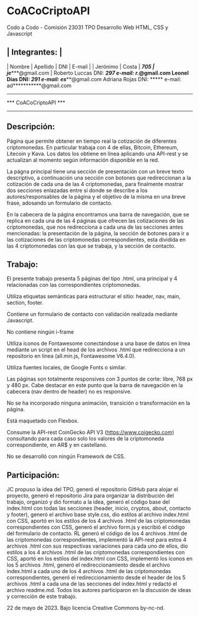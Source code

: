 # CoACoCriptoAPI
Codo a Codo - Comisión 23031
TPO Desarrollo Web
HTML, CSS y Javascript

| Integrantes: |
------------
| Nombre | Apellido | DNI | E-mail | 
| Jerónimo | Costa | *****705 | je********@gmail.com |
Roberto Luccas
   DNI: *****297
   e-mail: r.*********@gmail.com
Leonel Días
   DNI: *****291
   e-mail: es***********@gmail.com
Adriana Rojas
   DNI: *****
   e-mail: ad***********@gmail.com


************************
***  CoACoCriptoAPI  ***
************************

Descripción:
------------

Página que permite obtener en tiempo real la cotización de diferentes criptomonedas. En particular trabaja con 4 de ellas, Bitcoin, Ethereum, Litecoin y Kava. Los datos los obtiene en línea aplicando una API-rest y se actualizan al momento según información disponible en la red.

La págna principal tiene una sección de presentación con un breve texto descriptivo, a continuación una sección con botones que redireccionan a la cotización de cada una de las 4 criptomonedas, para finalmente mostrar dos secciones enlazadas entre sí donde se describe a los autores/responsables de la página y el objetivo de la misma en una breve frase, adosando un formulario de contacto.

En la cabecera de la página encontramos una barra de navegación, que se replica en cada una de las 4 páginas que ofrecen las cotizaciones de las criptomonedas, que nos redirecciona a cada una de las secciones antes mencionadas: la presentación de la página, la sección de botones para ir a las cotizaciones de las criptomonedas correspondientes, esta dividida en las 4 criptomonedas con las que se trabaja, y la sección de contacto.

Trabajo:
--------

El presente trabajo presenta 5 páginas del tipo .html, una principal y 4 relacionadas con las correspondientes criptomonedas.

Utiliza etiquetas semánticas para estructurar el sitio: header, nav, main, section, footer.

Contiene un formulario de contacto con validación realizada mediante Javascript.

No contiene ningún i-frame

Utiliza íconos de Fontawesome conectándose a una base de datos en línea mediante un script en el head de los archivos .html que redirecciona a un repositorio en línea (all.min.js, Fontawesome V6.4.0).

Utiliza fuentes locales, de Google Fonts o similar.

Las páginas son totalmente responsives con 3 puntos de corte: libre, 768 px y 480 px. Cabe destacar en este punto que la barra de navegación en la cabecera (nav dentro de header) no es responsive.

No se ha incorporado ninguna animación, transición o transformación en la página.

Está maquetado con Flexbox.

Consume la API-rest CoinGecko API V3 (https://www.coigecko.com) consultando para cada caso solo los valores de la criptomoneda correspondiente, en AR$ y en castellano.

No se desarrolló con ningún Framework de CSS.

Participación:
--------------

JC propuso la idea del TPO, generó el repositorio GitHub para alojar el proyecto, generó el repositorio Jira para organizar la distribución del trabajo, organizó y dió formato a la idea, generó el código base del index.html con todas las secciones (header, inicio, cryptos, about, contacto y footer), generó el archivo base style.css, dio estilos al archivo index.html con CSS, aportó en los estilos de los 4 archivos .html de las criptomonedas correspondientes con CSS, generó el archivo form.js y escribió el código del formulario de contacto. RL generó el código de los 4 archivos .html de las criptomonedas correspondientes, implementó la API-rest para estos 4 archivos .html con sus respectivas variaciones para cada uno de ellos, dio estilos a los 4 archivos .html de las criptomonedas correspondientes con CSS, aportó en los estilos del index.html con CSS, implementó  los íconos en los 5 archivos .html, generó el redireccionamiento desde el archivo index.html a cada uno de los 4 archivos .html de las criptomonedas correspondientes, generó el redireccionamiento desde el header de los 5 archivos .html a cada una de las secciones del index.html y redactó el archivo readme.md. Todos los autores participaron en la discusión de ideas y corrección de este trabajo.

22 de mayo de 2023. Bajo licencia Creative Commons by-nc-nd.

